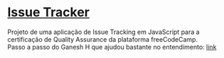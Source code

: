 # [Issue Tracker](https://www.freecodecamp.org/learn/quality-assurance/quality-assurance-projects/issue-tracker)
Projeto de uma aplicação de Issue Tracking em JavaScript para a certificação de Quality Assurance da plataforma freeCodeCamp.  
Passo a passo do Ganesh H que ajudou bastante no entendimento: [link](https://www.notion.so/2362de926605419faadb16f295b772c6?v=33da728ddb1b4127a2bba19bfe417869)

